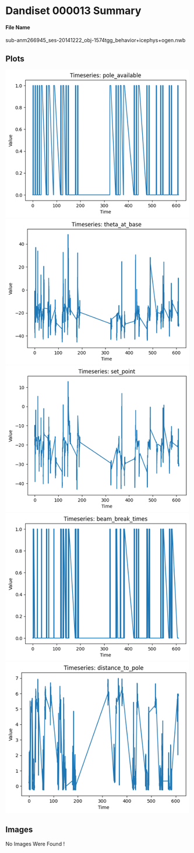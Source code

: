 <!DOCTYPE html>
<html lang="en">
<head>
    <meta charset="UTF-8">
    <meta name="viewport" content="width=device-width, initial-scale=1.0">
    
</head>
<body>

<div>

<h1>Dandiset 000013 Summary</h1>

<div>
<h4>File Name</h4>
<p>sub-anm266945_ses-20141222_obj-1574tgg_behavior+icephys+ogen.nwb<p>
</div>

<div>
<h2>Plots</h2>
<div>
<img src="plot_1.png" alt="Image"><img src="plot_2.png" alt="Image"><img src="plot_3.png" alt="Image"><img src="plot_4.png" alt="Image"><img src="plot_5.png" alt="Image">
</div>

<h2>Images</h2>
<div>
No Images Were Found !
</div>

</div>

</div>

</body>
</html>

